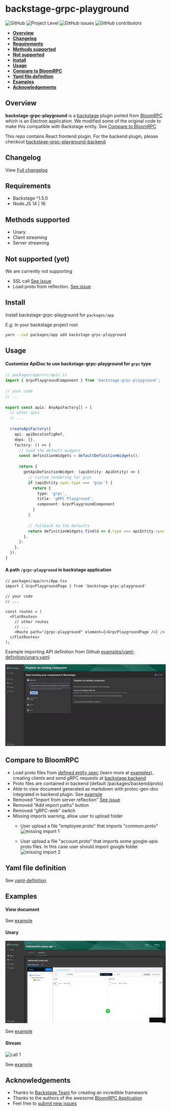 # backstage-grpc-playground

![GitHub](https://img.shields.io/github/license/zalopay-oss/backstage-grpc-playground) ![Project Level](https://img.shields.io/badge/level-beta-yellowgreen) ![GitHub issues](https://img.shields.io/github/issues/zalopay-oss/backstage-grpc-playground) ![GitHub contributors](https://img.shields.io/github/contributors-anon/zalopay-oss/backstage-grpc-playground?color=blue)

<!-- TOC -->
- [**Overview**](#overview)
- [**Changelog**](#changelog)
- [**Requirements**](#requirements)
- [**Methods supported**](#methods-supported)
- [**Not supported**](#not-supported-yet)
- [**Install**](#install)
- [**Usage**](#usage)
- [**Compare to BloomRPC**](#compare-to-bloomrpc)
- [**Yaml file definition**](#yaml-file-definition)
- [**Examples**](#examples)
- [**Acknowledgements**](#acknowledgements)

## Overview

**backstage-grpc-playground** is a [backstage](https://backstage.io) plugin ported from [BloomRPC](https://github.com/bloomrpc/bloomrpc) which is an Electron application. We modified some of the original code to make this compatible with Backstage entity. See [Compare to BloomRPC](#compare-to-bloomrpc)

This repo contains React frontend plugin. For the backend plugin, please checkout [backstage-grpc-playground-backend](https://github.com/zalopay-oss/backstage-grpc-playground-backend.git)

## Changelog

View [Full changelog](CHANGELOG.md)

## Requirements

- Backstage ^1.5.0
- Node.JS 14 | 16

## Methods supported

- Unary
- Client streaming
- Server streaming

## Not supported (yet)

We are currently not supporting

- SSL call [See issue](https://github.com/zalopay-oss/backstage-grpc-playground/issues/1)
- Load proto from reflection. [See issue](https://github.com/zalopay-oss/backstage-grpc-playground/issues/2)

## Install

Install backstage-grpc-playground for `packages/app`

E.g: In your backstage project root

```zsh
yarn --cwd packages/app add backstage-grpc-playground
```

## Usage

#### Customize ApiDoc to use **backstage-grpc-playground** for `grpc` type

```typescript
// packages/app/src/apis.ts
import { GrpcPlaygroundComponent } from 'backstage-grpc-playground';

// your code
// ...

export const apis: AnyApiFactory[] = [
  // other apis 
  // ...
  
  createApiFactory({
    api: apiDocsConfigRef,
    deps: {},
    factory: () => {
      // load the default widgets
      const definitionWidgets = defaultDefinitionWidgets();

      return {
        getApiDefinitionWidget: (apiEntity: ApiEntity) => {
          // custom rendering for grpc
          if (apiEntity.spec.type === 'grpc') {
            return {
              type: 'grpc',
              title: 'gRPC Playground',
              component: GrpcPlaygroundComponent
            }
          }
          
          // fallback to the defaults
          return definitionWidgets.find(d => d.type === apiEntity.spec.type);
        },
      };
    },
  }),
]
```

#### A path `/grpc-playground` in backstage application

```tsx
// packages/app/src/App.tsx
import { GrpcPlaygroundPage } from 'backstage-grpc-playground'

// your code
// ...

const routes = (
  <FlatRoutes>
    // other routes 
    // ...
    <Route path="/grpc-playground" element={<GrpcPlaygroundPage />} />
  </FlatRoutes>
);
```

Example importing API definition from Github [examples/yaml-definition/unary.yaml](https://github.com/zalopay-oss/backstage-grpc-playground/blob/main/examples/yaml-definition/unary.yaml)

![import API](examples/images/import_1.gif)

## Compare to BloomRPC

- Load proto files from [defined entity spec](#yaml-file-definition) (learn more at [examples](#examples)), creating clients and send gRPC requests at [backstage backend](https://github.com/zalopay-oss/backstage-grpc-playground-backend.git)
- Proto files are contained in backend (default /packages/backend/proto)
- Able to view document generated as markdown with protoc-gen-doc integrated in backend plugin. See [example](#examples)
- Removed "Import from server reflection" [See issue](https://github.com/zalopay-oss/backstage-grpc-playground/issues/2)
- Removed "Add import paths" button
- Removed "gRPC-web" switch
- Missing imports warning, allow user to upload folder
  - User upload a file "employee.proto" that imports "common.proto"
  ![missing import 1](examples/images/missing_import_1.gif)

  - User upload a file "account.proto" that imports some google-apis proto files. In this case user should import google folder
  ![missing import 2](examples/images/missing_import_2.gif)

## Yaml file definition

See [yaml-definition](examples/yaml-definition/README.md)

## Examples

#### View document

See [example](https://github.com/zalopay-oss/backstage-grpc-playground/pull/4)

#### Unary

![call 1](examples/images/call_unary.gif)

See [example](examples/unary/README.md)

#### Stream

![call 1](examples/images/call_stream.gif)

See [example](examples/stream/README.md)

## Acknowledgements

- Thanks to [Backstage Team](https://github.com/backstage/backstage) for creating an incredible framework
- Thanks to the authors of the awesome [BloomRPC Application](https://github.com/bloomrpc/bloomrpc)
- Feel free to [submit new issues](https://github.com/zalopay-oss/backstage-grpc-playground/issues/new)
